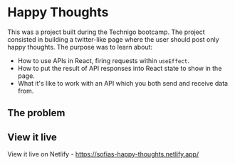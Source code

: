 # Happy Thoughts
This was a project built during the Technigo bootcamp. The project consisted in building a twitter-like page where the user should post only happy thoughts.
The purpose was to learn about:
- How to use APIs in React, firing requests within `useEffect`.
- How to put the result of API responses into React state to show in the page.
- What it's like to work with an API which you both send and receive data from.

## The problem


## View it live

View it live on Netlify - https://sofias-happy-thoughts.netlify.app/
